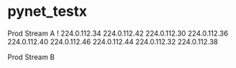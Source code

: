 # pynet_testx

Prod Stream A
!
224.0.112.34
224.0.112.42
224.0.112.30
224.0.112.36
224.0.112.40
224.0.112.46
224.0.112.44
224.0.112.32
224.0.112.38

Prod Stream B
